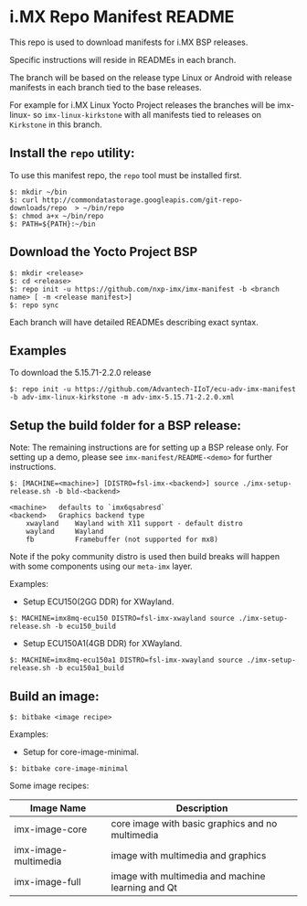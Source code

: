 i.MX Repo Manifest README
=========================

This repo is used to download manifests for i.MX BSP releases.

Specific instructions will reside in READMEs in each branch.

The branch will be based on the release type Linux or Android with release manifests in each branch tied to the base releases.

For example for i.MX Linux Yocto Project releases the branches will be imx-linux-<Yocto Project release> so `imx-linux-kirkstone` with
all manifests tied to releases on `Kirkstone` in this branch.

Install the `repo` utility:
---------------------------

To use this manifest repo, the `repo` tool must be installed first.

```
$: mkdir ~/bin
$: curl http://commondatastorage.googleapis.com/git-repo-downloads/repo  > ~/bin/repo
$: chmod a+x ~/bin/repo
$: PATH=${PATH}:~/bin
```

Download the Yocto Project BSP
------------------------------

```
$: mkdir <release>
$: cd <release>
$: repo init -u https://github.com/nxp-imx/imx-manifest -b <branch name> [ -m <release manifest>]
$: repo sync
```

Each branch will have detailed READMEs describing exact syntax.

Examples
--------

To download the 5.15.71-2.2.0 release
```
$: repo init -u https://github.com/Advantech-IIoT/ecu-adv-imx-manifest -b adv-imx-linux-kirkstone -m adv-imx-5.15.71-2.2.0.xml
```

Setup the build folder for a BSP release:
-----------------------------------------

Note: The remaining instructions are for setting up a BSP release only. For setting
up a demo, please see `imx-manifest/README-<demo>` for further instructions.

```
$: [MACHINE=<machine>] [DISTRO=fsl-imx-<backend>] source ./imx-setup-release.sh -b bld-<backend>

<machine>   defaults to `imx6qsabresd`
<backend>   Graphics backend type
    xwayland    Wayland with X11 support - default distro
    wayland     Wayland
    fb          Framebuffer (not supported for mx8)
```

Note if the poky community distro is used then build breaks will happen with some
components using our `meta-imx` layer.

Examples:
- Setup ECU150(2GG DDR) for XWayland.
```
$: MACHINE=imx8mq-ecu150 DISTRO=fsl-imx-xwayland source ./imx-setup-release.sh -b ecu150_build
```

- Setup ECU150A1(4GB DDR) for XWayland.
```
$: MACHINE=imx8mq-ecu150a1 DISTRO=fsl-imx-xwayland source ./imx-setup-release.sh -b ecu150a1_build
```

Build an image:
---------------

```
$: bitbake <image recipe>
```

Examples:
- Setup for core-image-minimal.
```
$: bitbake core-image-minimal
```
Some image recipes:

Image Name           | Description
---------------------|---------------------------------------------------
imx-image-core       | core image with basic graphics and no multimedia
imx-image-multimedia | image with multimedia and graphics
imx-image-full       | image with multimedia and machine learning and Qt
